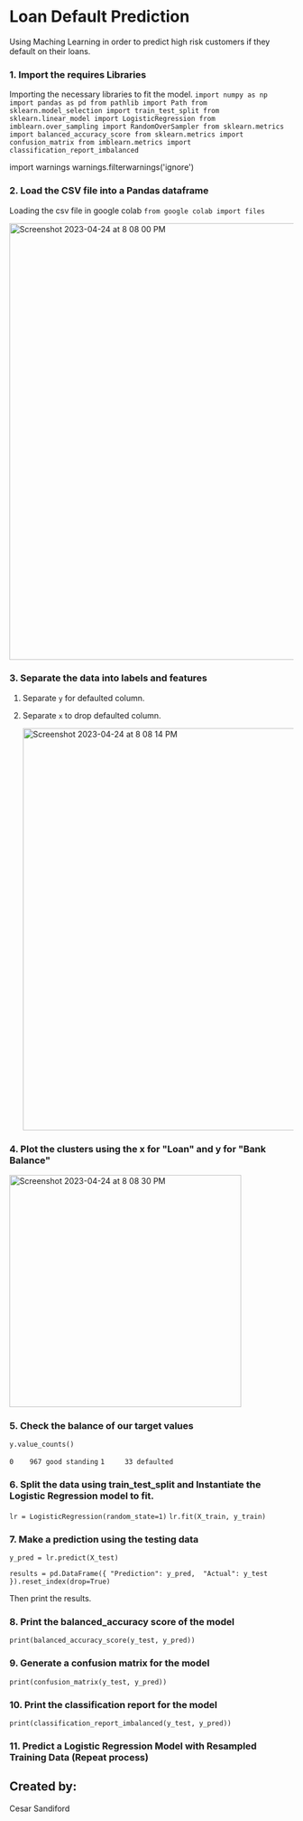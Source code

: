 # Loan Default Prediction

Using Maching Learning in order to predict high risk customers if they default on their loans.

### 1. Import the requires Libraries

Importing the necessary libraries to fit the model.
`import numpy as np
import pandas as pd
from pathlib import Path
from sklearn.model_selection import train_test_split
from sklearn.linear_model import LogisticRegression
from imblearn.over_sampling import RandomOverSampler
from sklearn.metrics import balanced_accuracy_score
from sklearn.metrics import confusion_matrix
from imblearn.metrics import classification_report_imbalanced`

import warnings
warnings.filterwarnings('ignore')

### 2. Load the CSV file into a Pandas dataframe

Loading the csv file in google colab `from google colab import files`

<img width="773" alt="Screenshot 2023-04-24 at 8 08 00 PM" src="https://user-images.githubusercontent.com/112976523/234141907-4cf3fbd4-98e6-47b0-aa61-0c2ddd6d8ed0.png">

### 3. Separate the data into labels and features

1. Separate `y` for defaulted column.

2. Separate `x` to drop defaulted column.

    <img width="712" alt="Screenshot 2023-04-24 at 8 08 14 PM" src="https://user-images.githubusercontent.com/112976523/234142413-7d202284-a132-4859-9287-7caded78380e.png">

### 4. Plot the clusters using the x for "Loan" and y for "Bank Balance"

<img width="411" alt="Screenshot 2023-04-24 at 8 08 30 PM" src="https://user-images.githubusercontent.com/112976523/234142806-fea8a17b-2fe8-41d1-8ee8-30412dd801d9.png">


### 5. Check the balance of our target values
`y.value_counts()`
     
`0    967 good standing`
`1     33 defaulted`




### 6. Split the data using train_test_split and Instantiate the Logistic Regression model to fit.

`lr = LogisticRegression(random_state=1)`
`lr.fit(X_train, y_train)`

### 7. Make a prediction using the testing data
`y_pred = lr.predict(X_test)`

`results = pd.DataFrame({
    "Prediction": y_pred, 
    "Actual": y_test
}).reset_index(drop=True)`

Then print the results.


### 8. Print the balanced_accuracy score of the model
`print(balanced_accuracy_score(y_test, y_pred))`


### 9. Generate a confusion matrix for the model
`print(confusion_matrix(y_test, y_pred))`


### 10. Print the classification report for the model
`print(classification_report_imbalanced(y_test, y_pred))`


### 11. Predict a Logistic Regression Model with Resampled Training Data (Repeat process)



## Created by: 

Cesar Sandiford






